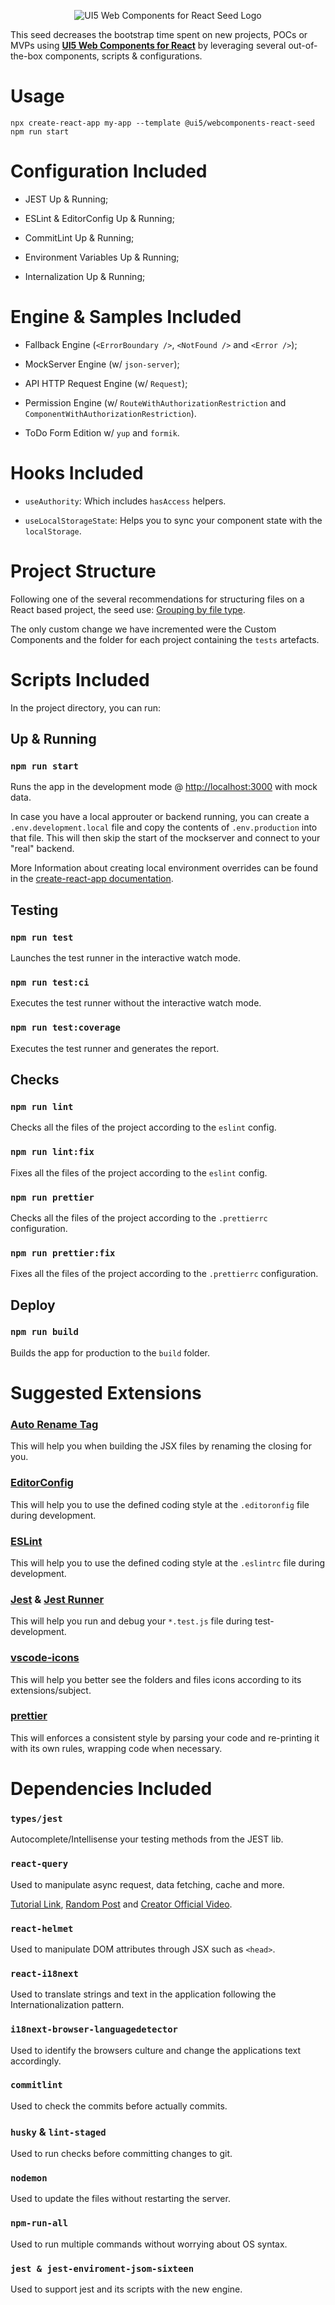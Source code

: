 <a name="top"></a>

<p align="center">
  <img src="https://user-images.githubusercontent.com/8363610/93131219-1e36c300-f6aa-11ea-90e6-581d3f8a4491.png" alt="UI5 Web Components for React Seed Logo" />
</p>

This seed decreases the bootstrap time spent on new projects, POCs or MVPs using [**UI5 Web Components for React**](https://github.com/SAP/ui5-webcomponents-react) by leveraging several out-of-the-box components, scripts & configurations.

# Usage

```shell script
npx create-react-app my-app --template @ui5/webcomponents-react-seed
npm run start
```

# Configuration Included

- JEST Up & Running;

- ESLint & EditorConfig Up & Running;

- CommitLint Up & Running;

- Environment Variables Up & Running;

- Internalization Up & Running;

# Engine & Samples Included

- Fallback Engine (`<ErrorBoundary />`, `<NotFound />` and `<Error />`);

- MockServer Engine (w/ `json-server`);

- API HTTP Request Engine (w/ `Request`);

- Permission Engine (w/ `RouteWithAuthorizationRestriction` and `ComponentWithAuthorizationRestriction`).

- ToDo Form Edition w/ `yup` and `formik`.

# Hooks Included

- `useAuthority`: Which includes `hasAccess` helpers.

- `useLocalStorageState`: Helps you to sync your component state with the `localStorage`.

# Project Structure

Following one of the several recommendations for structuring files on a React based project, the seed use: [Grouping by file type](https://reactjs.org/docs/faq-structure.html#grouping-by-file-type).

The only custom change we have incremented were the Custom Components and the folder for each project containing the `tests` artefacts.

# Scripts Included

In the project directory, you can run:

## Up & Running

### `npm run start`

Runs the app in the development mode @ [http://localhost:3000](http://localhost:3000) with mock data.

In case you have a local approuter or backend running, you can create a `.env.development.local` file and copy the
contents of `.env.production` into that file. This will then skip the start of the mockserver and connect to your
"real" backend.

More Information about creating local environment overrides can be found in the
[create-react-app documentation](https://create-react-app.dev/docs/adding-custom-environment-variables).

## Testing

### `npm run test`

Launches the test runner in the interactive watch mode.

### `npm run test:ci`

Executes the test runner without the interactive watch mode.

### `npm run test:coverage`

Executes the test runner and generates the report.

## Checks

### `npm run lint`

Checks all the files of the project according to the `eslint` config.

### `npm run lint:fix`

Fixes all the files of the project according to the `eslint` config.

### `npm run prettier`

Checks all the files of the project according to the `.prettierrc` configuration.

### `npm run prettier:fix`

Fixes all the files of the project according to the `.prettierrc` configuration.

## Deploy

### `npm run build`

Builds the app for production to the `build` folder.

# Suggested Extensions

### [Auto Rename Tag](https://marketplace.visualstudio.com/items?itemName=formulahendry.auto-rename-tag)

This will help you when building the JSX files by renaming the closing for you.

### [EditorConfig](https://marketplace.visualstudio.com/items?itemName=EditorConfig.EditorConfig)

This will help you to use the defined coding style at the `.editoronfig` file during development.

### [ESLint](https://marketplace.visualstudio.com/items?itemName=dbaeumer.vscode-eslint)

This will help you to use the defined coding style at the `.eslintrc` file during development.

### [Jest](https://marketplace.visualstudio.com/items?itemName=Orta.vscode-jest) & [Jest Runner](https://marketplace.visualstudio.com/items?itemName=dbaeumer.vscode-eslint)

This will help you run and debug your `*.test.js` file during test-development.

### [vscode-icons](https://marketplace.visualstudio.com/items?itemName=vscode-icons-team.vscode-icons)

This will help you better see the folders and files icons according to its extensions/subject.

### [prettier](https://marketplace.visualstudio.com/items?itemName=esbenp.prettier-vscode)

This will enforces a consistent style by parsing your code and re-printing it with its own rules, wrapping code when necessary.

# Dependencies Included

### `types/jest`

Autocomplete/Intellisense your testing methods from the JEST lib.

### `react-query`

Used to manipulate async request, data fetching, cache and more.

[Tutorial Link](https://www.youtube.com/watch?v=yccbCol546c), [Random Post](https://blog.bitsrc.io/how-to-start-using-react-query-4869e3d5680d) and [Creator Official Video](https://www.youtube.com/watch?v=seU46c6Jz7E).

### `react-helmet`

Used to manipulate DOM attributes through JSX such as `<head>`.

### `react-i18next`

Used to translate strings and text in the application following the Internationalization pattern.

### `i18next-browser-languagedetector`

Used to identify the browsers culture and change the applications text accordingly.

### `commitlint`

Used to check the commits before actually commits.

### `husky` & `lint-staged`

Used to run checks before committing changes to git.

### `nodemon`

Used to update the files without restarting the server.

### `npm-run-all`

Used to run multiple commands without worrying about OS syntax.

### `jest & jest-enviroment-jsom-sixteen`

Used to support jest and its scripts with the new engine.

<!-- Use the force -->
